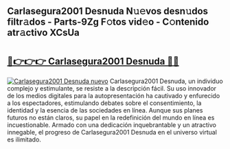 ## Carlasegura2001 Desnuda N𝚞𝚎vos desn𝚞dos filtr𝚊dos - Parts-9Zg F𝚘tos vid𝚎o - C𝚘ntenido atr𝚊ctivo XCsUa

# <h2><a href="http://mb0abg.tromn.icu/?c=Carlasegura2001+Desnuda">🔗👉👉👉 Carlasegura2001 Desnuda 🔗🔗</a></h2>

[![Carlasegura2001 Desnuda nuevo](https://i.imgur.com/pEAQMta.gif)](http://mb0abg.tromn.icu/?c=Carlasegura2001+Desnuda)
Carlasegura2001 Desnuda, un individuo complejo y estimulante, se resiste a la descripción fácil. Su uso innovador de los medios digitales para la autopresentación ha cautivado y enfurecido a los espectadores, estimulando debates sobre el consentimiento, la identidad y la esencia de las sociedades en línea. Aunque sus planes futuros no están claros, su papel en la redefinición del mundo en línea es incuestionable. Armado con una dedicación inquebrantable y un atractivo innegable, el progreso de Carlasegura2001 Desnuda en el universo virtual es ilimitado.
